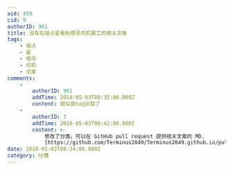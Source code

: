 ```yaml
---
aid: 459
cid: 9
authorID: 961
title: 没有在端点星看到塔吊司机罢工的相关文章
tags:
    - 端点
    - 星
    - 塔吊
    - 司机
    - 文章
comments:
    -
        authorID: 961
        addTime: 2018-05-03T08:35:00.000Z
        content: 貌似我tag出错了
    -
        authorID: 3
        addTime: 2018-05-03T08:42:00.000Z
        content: >-
            修改了分类。可以在 GitHub pull request 提供相关文章的 MD.
            [https://github.com/Terminus2049/Terminus2049.github.io/pulls](https://github.com/Terminus2049/Terminus2049.github.io/pulls)
date: 2018-05-03T08:34:00.000Z
category: 吐槽
---
```



